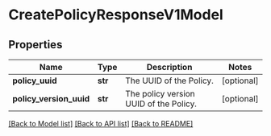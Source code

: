 # CreatePolicyResponseV1Model

## Properties
Name | Type | Description | Notes
------------ | ------------- | ------------- | -------------
**policy_uuid** | **str** | The UUID of the Policy. | [optional] 
**policy_version_uuid** | **str** | The policy version UUID of the Policy. | [optional] 

[[Back to Model list]](../README.md#documentation-for-models) [[Back to API list]](../README.md#documentation-for-api-endpoints) [[Back to README]](../README.md)


